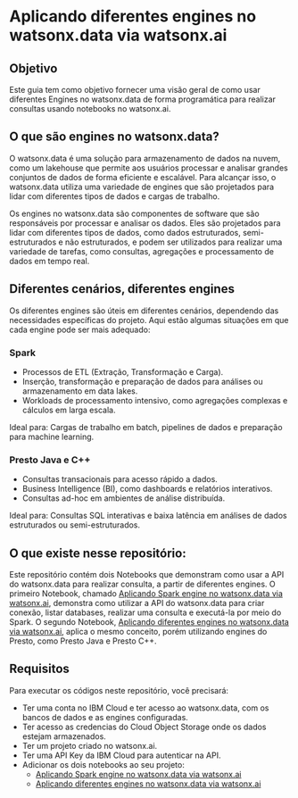 # Aplicando diferentes engines no watsonx.data via watsonx.ai

## Objetivo

Este guia tem como objetivo fornecer uma visão geral de como usar diferentes Engines no watsonx.data de forma programática para realizar consultas usando notebooks no watsonx.ai.

## O que são engines no watsonx.data?

O watsonx.data é uma solução para armazenamento de dados na nuvem, como um lakehouse que permite aos usuários processar e analisar grandes conjuntos de dados de forma eficiente e escalável. Para alcançar isso, o watsonx.data utiliza uma variedade de engines que são projetados para lidar com diferentes tipos de dados e cargas de trabalho.

Os engines no watsonx.data são componentes de software que são responsáveis por processar e analisar os dados. Eles são projetados para lidar com diferentes tipos de dados, como dados estruturados, semi-estruturados e não estruturados, e podem ser utilizados para realizar uma variedade de tarefas, como consultas, agregações e processamento de dados em tempo real.


## Diferentes cenários, diferentes engines

Os diferentes engines são úteis em diferentes cenários, dependendo das necessidades específicas do projeto. Aqui estão algumas situações em que cada engine pode ser mais adequado:

### Spark
- Processos de ETL (Extração, Transformação e Carga).
- Inserção, transformação e preparação de dados para análises ou armazenamento em data lakes.
- Workloads de processamento intensivo, como agregações complexas e cálculos em larga escala.

Ideal para: Cargas de trabalho em batch, pipelines de dados e preparação para machine learning.

### Presto Java e C++
- Consultas transacionais para acesso rápido a dados.
- Business Intelligence (BI), como dashboards e relatórios interativos.
- Consultas ad-hoc em ambientes de análise distribuída.

Ideal para: Consultas SQL interativas e baixa latência em análises de dados estruturados ou semi-estruturados.

## O que existe nesse repositório:

Este repositório contém dois Notebooks que demonstram como usar a API do watsonx.data para realizar consulta, a partir de diferentes engines. O primeiro Notebook, chamado [Aplicando Spark engine no watsonx.data via watsonx.ai](https://github.com/laurapellizari/watsonx-data-engines-api/blob/main/%5BPT-BR%5D%20Aplicando%20%20Spark%20engine%20no%20watsonx.data%20atrav%C3%A9s%20via%20watsonx.ai%20.ipynb), demonstra como utilizar a API do watsonx.data para criar conexão, listar databases, realizar uma consulta e executá-la por meio do Spark. O segundo Notebook, [Aplicando diferentes engines no watsonx.data via watsonx.ai](https://github.com/laurapellizari/watsonx-data-engines-api/blob/main/%5BPT-BR%5D%20Aplicando%20diferentes%20engines%20no%20watsonx.data%20via%20watsonx.ai%20.ipynb), aplica o mesmo conceito, porém utilizando engines do Presto, como Presto Java e Presto C++.

## Requisitos

Para executar os códigos neste repositório, você precisará:

- Ter uma conta no IBM Cloud e ter acesso ao watsonx.data, com os bancos de dados e as engines configuradas.
- Ter acesso as credencias do Cloud Object Storage onde os dados estejam armazenados.
- Ter um projeto criado no watsonx.ai.
- Ter uma API Key da IBM Cloud para autenticar na API.
- Adicionar os dois notebooks ao seu projeto:
    - [Aplicando Spark engine no watsonx.data via watsonx.ai](https://github.com/laurapellizari/watsonx-data-engines-api/blob/main/%5BPT-BR%5D%20Aplicando%20%20Spark%20engine%20no%20watsonx.data%20atrav%C3%A9s%20via%20watsonx.ai%20.ipynb)
    - [Aplicando diferentes engines no watsonx.data via watsonx.ai](https://github.com/laurapellizari/watsonx-data-engines-api/blob/main/%5BPT-BR%5D%20Aplicando%20diferentes%20engines%20no%20watsonx.data%20via%20watsonx.ai%20.ipynb)

